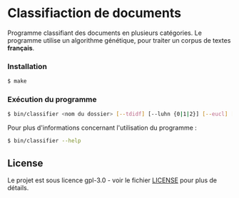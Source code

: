 # Classifiaction de documents

Programme classifiant des documents en plusieurs catégories. Le programme utilise un algorithme génétique, pour traiter un corpus de textes **français**.


### Installation

```sh
$ make
```

### Exécution du programme

```sh
$ bin/classifier <nom du dossier> [--tdidf] [--luhn {0|1|2}] [--eucl] [--cos] [--help] [--usage]
```

Pour plus d'informations concernant l'utilisation du programme :
```sh
$ bin/classifier --help
```

## License

Le projet est sous licence gpl-3.0 - voir le fichier [LICENSE](LICENSE) pour plus de détails.
